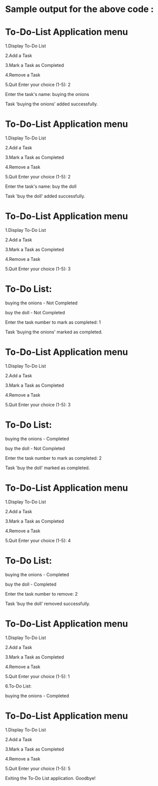 
# Sample output for the above code :
# To-Do-List Application menu
1.Display To-Do List

2.Add a Task

3.Mark a Task as Completed

4.Remove a Task

5.Quit Enter your choice (1-5): 2

Enter the task's name: buying the onions

Task 'buying the onions' added successfully.

# To-Do-List Application menu
1.Display To-Do List

2.Add a Task

3.Mark a Task as Completed

4.Remove a Task

5.Quit Enter your choice (1-5): 2

Enter the task's name: buy the doll

Task 'buy the doll' added successfully.

# To-Do-List Application menu
1.Display To-Do List

2.Add a Task

3.Mark a Task as Completed

4.Remove a Task

5.Quit Enter your choice (1-5): 3

# To-Do List:

buying the onions - Not Completed

buy the doll - Not Completed

Enter the task number to mark as completed: 1

Task 'buying the onions' marked as completed.

# To-Do-List Application menu
1.Display To-Do List

2.Add a Task

3.Mark a Task as Completed

4.Remove a Task

5.Quit Enter your choice (1-5): 3

# To-Do List:

buying the onions - Completed

buy the doll - Not Completed

Enter the task number to mark as completed: 2

Task 'buy the doll' marked as completed.

# To-Do-List Application menu
1.Display To-Do List

2.Add a Task

3.Mark a Task as Completed

4.Remove a Task

5.Quit Enter your choice (1-5): 4

# To-Do List:

buying the onions - Completed

buy the doll - Completed

Enter the task number to remove: 2

Task 'buy the doll' removed successfully.

# To-Do-List Application menu
1.Display To-Do List

2.Add a Task

3.Mark a Task as Completed

4.Remove a Task

5.Quit Enter your choice (1-5): 1

6.To-Do List:

buying the onions - Completed

# To-Do-List Application menu
1.Display To-Do List

2.Add a Task

3.Mark a Task as Completed

4.Remove a Task

5.Quit Enter your choice (1-5): 5

Exiting the To-Do List application. Goodbye!
